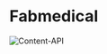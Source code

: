 # Fabmedical

![Content-API](https://github.com/sabirmohamed/Fabmedical/workflows/content-api.yml/badge.svg)
